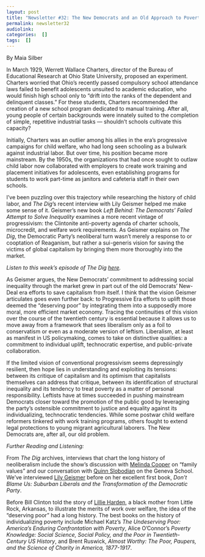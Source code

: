 ```yaml
---
layout: post
title: "Newsletter #32: The New Democrats and an Old Approach to Poverty, with Lily Geismer"
permalink: newsletter32
audiolink: 
categories:  []
tags:  []
---
```


By Maia Silber

In March 1929, Werrett Wallace Charters, director of the Bureau of Educational Research at Ohio State University, proposed an experiment. Charters worried that Ohio’s recently passed compulsory school attendance laws failed to benefit adolescents unsuited to academic education, who would finish high school only to “drift into the ranks of the dependent and delinquent classes.” For these students, Charters recommended the creation of a new school program dedicated to manual training. After all, young people of certain backgrounds were innately suited to the completion of simple, repetitive industrial tasks — shouldn’t schools cultivate this capacity? 

Initially, Charters was an outlier among his allies in the era’s progressive campaigns for child welfare, who had long seen schooling as a bulwark against industrial labor. But over time, his position became more mainstream. By the 1950s, the organizations that had once sought to outlaw child labor now collaborated with employers to create work training and placement initiatives for adolescents, even establishing programs for students to work part-time as janitors and cafeteria staff in their own schools.  

I’ve been puzzling over this trajectory while researching the history of child labor, and *The Dig*’s recent interview with Lily Geismer helped me make some sense of it. Geismer’s new book *Left Behind: The Democrats’ Failed Attempt to Solve Inequality* examines a more recent vintage of progressivism: the Clintonite anti-poverty agenda of charter schools, microcredit, and welfare work requirements. As Geismer explains on *The Dig*, the Democratic Party’s neoliberal turn wasn’t merely a response to or cooptation of Reaganism, but rather a sui-generis vision for saving the victims of global capitalism by bringing them more thoroughly into the market. 

*Listen to this week’s episode of *The Dig* [here](https://thedigradio.com/podcast/the-new-democrats-w-lily-geismer).*

As Geismer argues, the New Democrats’ commitment to addressing social inequality through the market grew in part out of the old Democrats’ New-Deal era efforts to save capitalism from itself. I think that the vision Geismer articulates goes even further back: to Progressive Era efforts to uplift those deemed the “deserving poor” by integrating them into a supposedly more moral, more efficient market economy. Tracing the continuities of this vision over the course of the twentieth century is essential because it allows us to move away from a framework that sees liberalism only as a foil to conservatism or even as a moderate version of leftism. Liberalism, at least as manifest in US policymaking, comes to take on distinctive qualities: a commitment to individual uplift, technocratic expertise, and public-private collaboration. 

If the limited vision of conventional progressivism seems depressingly resilient, then hope lies in understanding and exploiting its tensions: between its critique of capitalism and its optimism that capitalists themselves can address that critique, between its identification of structural inequality and its tendency to treat poverty as a matter of personal responsibility. Leftists have at times succeeded in pushing mainstream Democrats closer toward the promotion of the public good by leveraging the party’s ostensible commitment to justice and equality against its individualizing, technocratic tendencies. While some postwar child welfare reformers tinkered with work training programs, others fought to extend legal protections to young migrant agricultural laborers. The New Democrats are, after all, our old problem. 

*Further Reading and Listening:*

From *The Dig* archives, interviews that chart the long history of neoliberalism include the show’s discussion with [Melinda Cooper](https://thedigradio.com/podcast/family-values-with-melinda-cooper-2) on “family values” and our conversation with [Quinn Slobodian](https://thedigradio.com/podcast/a-history-of-neoliberalism-with-quinn-slobodian) on the Geneva School. We’ve interviewed [Lily Geismer](https://thedigradio.com/podcast/race-and-class-in-the-liberal-suburbs-with-lily-geismer) before on her excellent first book, *Don’t Blame Us: Suburban Liberals and the Transformation of the Democratic Party*. 

Before Bill Clinton told the story of [Lillie Harden](https://jacobin.com/2016/10/clinton-welfare-reform-prwora-tanf-lillie-harden), a black mother from Little Rock, Arkansas, to illustrate the merits of work over welfare, the idea of the “deserving poor” had a long history. The best books on the history of individualizing poverty include Michael Katz’s *The Undeserving Poor: America’s Enduring Confrontation with Poverty*, Alice O’Connor’s *Poverty Knowledge: Social Science, Social Policy, and the Poor in Twentieth-Century US History*, and Brent Ruswick, *Almost Worthy: The Poor, Paupers, and the Science of Charity in America, 1877-1917*. 
